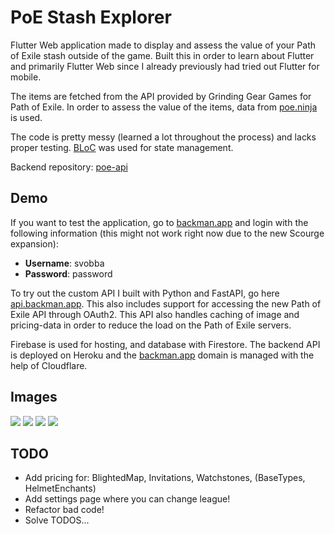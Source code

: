 # PoE Stash Explorer

Flutter Web application made to display and assess the value of your Path of Exile stash outside of the game. Built this in order to learn about Flutter and primarily Flutter Web since I already previously had tried out Flutter for mobile.

The items are fetched from the API provided by Grinding Gear Games for Path of Exile. In order to assess the value of the items, data from [poe.ninja](https://poe.ninja/) is used.

The code is pretty messy (learned a lot throughout the process) and lacks proper testing. [BLoC](https://bloclibrary.dev/#/) was used for state management.

Backend repository: [poe-api](https://github.com/ponbac/poe-api-proxy-private)

## Demo
If you want to test the application, go to [backman.app](https://www.backman.app) and login with the following information (this might not work right now due to the new Scourge expansion):
* **Username**: svobba
* **Password**: password

To try out the custom API I built with Python and FastAPI, go here [api.backman.app](https://api.backman.app/docs). This also includes support for accessing the new Path of Exile API through OAuth2. This API also handles caching of image and pricing-data in order to reduce the load on the Path of Exile servers.

Firebase is used for hosting, and database with Firestore. The backend API is deployed on Heroku and the [backman.app](https://backman.app/) domain is managed with the help of Cloudflare.

## Images
![](demo.gif)
![](https://i.imgur.com/gjKjHan.png)
![](https://i.imgur.com/p2JsBHP.png)
![](https://i.imgur.com/Zfnszq6.png)

## TODO
* Add pricing for: BlightedMap, Invitations, Watchstones, (BaseTypes, HelmetEnchants)
* Add settings page where you can change league!
* Refactor bad code!
* Solve TODOS...
